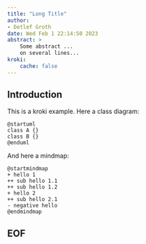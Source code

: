 ```yaml
---
title: "Long Title"
author: 
- Detlef Groth
date: Wed Feb 1 22:14:50 2023
abstract: >
    Some abstract ...
    on several lines...
kroki:
    cache: false    
---
```


## Introduction

This is a kroki example. Here a class diagram:

```{.kroki}
@startuml
class A {}
class B {}
@enduml
```

And here a mindmap:

```{.kroki}
@startmindmap
+ hello 1
++ sub hello 1.1
++ sub hello 1.2
+ hello 2
++ sub hello 2.1
- negative hello
@endmindmap
```

## EOF



